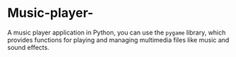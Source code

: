 # Music-player-
A music player application in Python, you can use the `pygame` library, which provides functions for playing and managing multimedia files like music and sound effects.
